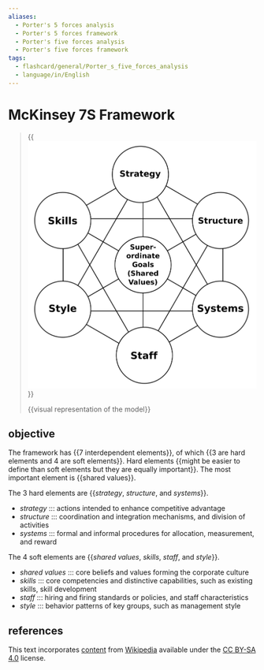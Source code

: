 ```yaml
---
aliases:
  - Porter's 5 forces analysis
  - Porter's 5 forces framework
  - Porter's five forces analysis
  - Porter's five forces framework
tags:
  - flashcard/general/Porter_s_five_forces_analysis
  - language/in/English
---
```


# McKinsey 7S Framework

> {{![visual representation of the model](../archives/Wikimedia%20Commons/McKinsey%207S%20framework.svg)}}
>
> {{visual representation of the model}} <!--SR:!2024-06-15,7,250!2024-06-22,13,290-->

## objective

The framework has {{7 interdependent elements}}, of which {{3 are hard elements and 4 are soft elements}}. Hard elements {{might be easier to define than soft elements but they are equally important}}. The most important element is {{shared values}}. <!--SR:!2024-06-24,15,290!2024-06-26,17,290!2024-06-22,13,290!2024-06-25,16,290-->

The 3 hard elements are {{_strategy_, _structure_, and _systems_}}. <!--SR:!2024-06-16,5,250-->

- _strategy_ ::: actions intended to enhance competitive advantage <!--SR:!2024-06-22,13,290!2024-06-24,15,290-->
- _structure_ ::: coordination and integration mechanisms, and division of activities <!--SR:!2024-06-15,7,250!2024-06-23,14,290-->
- _systems_ ::: formal and informal procedures for allocation, measurement, and reward <!--SR:!2024-06-24,15,290!2024-06-22,13,290-->

The 4 soft elements are {{_shared values_, _skills_, _staff_, and _style_}}. <!--SR:!2024-06-19,10,270-->

- _shared values_ ::: core beliefs and values forming the corporate culture <!--SR:!2024-06-26,17,290!2024-06-23,14,290-->
- _skills_ ::: core competencies and distinctive capabilities, such as existing skills, skill development <!--SR:!2024-06-25,16,290!2024-06-23,14,290-->
- _staff_ ::: hiring and firing standards or policies, and staff characteristics <!--SR:!2024-06-22,13,290!2024-06-23,14,290-->
- _style_ ::: behavior patterns of key groups, such as management style <!--SR:!2024-06-25,16,290!2024-06-23,14,290-->

## references

This text incorporates [content](https://en.wikipedia.org/wiki/McKinsey_7S_Framework) from [Wikipedia](Wikipedia.md) available under the [CC BY-SA 4.0](https://creativecommons.org/licenses/by-sa/4.0/) license.
